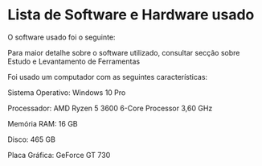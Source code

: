 
# Lista de Software e Hardware usado

O software usado foi o seguinte:

Para maior detalhe sobre o software utilizado, consultar secção sobre Estudo e Levantamento de Ferramentas

Foi usado um computador com as seguintes características:

Sistema Operativo: Windows 10 Pro

Processador: AMD Ryzen 5 3600 6-Core Processor 3,60 GHz

Memória RAM: 16 GB

Disco: 465 GB

Placa Gráfica: GeForce GT 730
